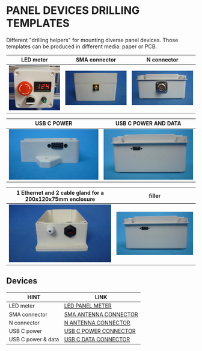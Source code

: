 # PANEL DEVICES DRILLING TEMPLATES

Different "drilling helpers" for mounting diverse panel devices. Those templates can be produced in different media: paper or PCB. 

LED meter                                            |SMA connector                                   | N connector                                
-----------------------------------------------------|------------------------------------------------|--------------------------------------------
![](/led-panel-meter-26x45mm/assets/img/ledpanel.png)|![](/sma-flange-4-holes/assets/img/smapanel.jpg)|![](/n-flange-4-holes/assets/img/npanel.jpg)

USB C POWER                                           | USB C POWER AND DATA 
------------------------------------------------------|------------------------------------------------------
![](/usb-c-power-panel/assets/img/usbcpowerpanel.jpg) | ![](/usb-c-data-panel/assets/img/usbcpowerdatapanel.jpg)


1 Ethernet and 2 cable gland for a 200x120x75mm enclosure             |  filler
----------------------------------------------------------------------|---------------------------------------------------------
![](/1-eth-2-gland-200x120x75-enclosure/assets/img/glandethpanel.jpg) | ![](/usb-c-data-panel/assets/img/usbcpowerdatapanel.jpg)


## Devices

| HINT                | LINK                                     
|---------------------|-----------------------------------------------------
| LED meter           | [LED PANEL METER](/led-panel-meter-26x45mm)  
| SMA connector       | [SMA ANTENNA CONNECTOR](/sma-flange-4-holes)  
| N connector         | [N ANTENNA CONNECTOR](/n-flange-4-holes)
| USB C power         | [USB C POWER CONNECTOR](/usb-c-power-panel)
| USB C power & data  | [USB C DATA CONNECTOR](/usb-c-data-panel)


